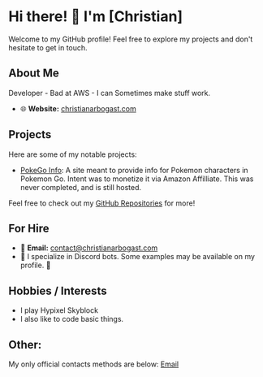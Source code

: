 # Hi there! 👋 I'm [Christian]

Welcome to my GitHub profile! Feel free to explore my projects and don't hesitate to get in touch.

## About Me

Developer - Bad at AWS - I can Sometimes make stuff work.

- 🌐 **Website:** [christianarbogast.com](https://christianarbogast.com)

## Projects

Here are some of my notable projects:

- [PokeGo Info](https://pokego.info): A site meant to provide info for Pokemon characters in Pokemon Go. Intent was to monetize it via Amazon Affilliate. This was never completed, and is still hosted. 

Feel free to check out my [GitHub Repositories](https://github.com/chrisarbogast) for more!

## For Hire

- 📧 **Email:** [contact@christianarbogast.com](mailto:contact@christianarbogast.com)
- 🚀 I specialize in Discord bots. Some examples may be available on my profile. 🚀

## Hobbies / Interests

- I play Hypixel Skyblock
- I also like to code basic things.

## Other:
My only official contacts methods are below:
[Email](mailto:contact@christianarbogast.com)
